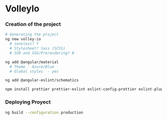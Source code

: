 # VolleyIo

### Creation of the project
```sh
# Generating the project
ng new volley-io
  # zoneless? Y
  # Stylesheet? Sass (SCSS)
  # SSR and SSG/Prerendering? N

ng add @angular/material
  # Theme - Azure/Blue
  # Global styles  - yes

ng add @angular-eslint/schematics

npm install prettier prettier-eslint eslint-config-prettier eslint-plugin-prettier --save-dev
```

### Deploying Proyect
```sh
ng build --configuration production
```

